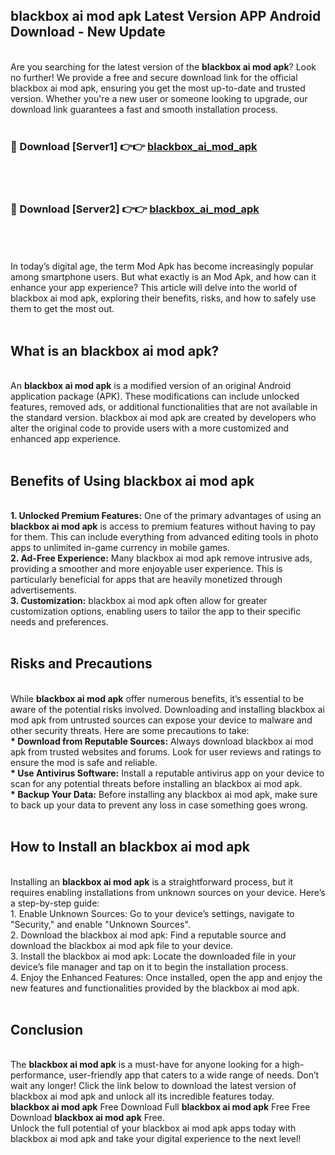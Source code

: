 ## blackbox ai mod apk Latest Version APP Android Download - New Update
<br>
Are you searching for the latest version of the <strong>blackbox ai mod apk</strong>? Look no further! We provide a free and secure download link for the official blackbox ai mod apk, ensuring you get the most up-to-date and trusted version. Whether you're a new user or someone looking to upgrade, our download link guarantees a fast and smooth installation process.
<br>
<br>
<h3>🔴 Download [Server1] 👉👉 <a href="https://modyolo.store/blackbox+ai+mod+apk">blackbox_ai_mod_apk</a></h3><br>
<br>
<h3>🔴 Download [Server2] 👉👉 <a href="https://modyolo.store/blackbox+ai+mod+apk">blackbox_ai_mod_apk</a></h3><br>
<br>
<br>
In today’s digital age, the term Mod Apk has become increasingly popular among smartphone users. But what exactly is an Mod Apk, and how can it enhance your app experience? This article will delve into the world of blackbox ai mod apk, exploring their benefits, risks, and how to safely use them to get the most out.
<br>
<br>
<h2>What is an blackbox ai mod apk?</h2>
<br>
An <strong>blackbox ai mod apk</strong> is a modified version of an original Android application package (APK). These modifications can include unlocked features, removed ads, or additional functionalities that are not available in the standard version. blackbox ai mod apk are created by developers who alter the original code to provide users with a more customized and enhanced app experience.
<br>
<br>
<h2>Benefits of Using blackbox ai mod apk</h2>
<br>
<strong> 1. Unlocked Premium Features:</strong> One of the primary advantages of using an <strong>blackbox ai mod apk</strong> is access to premium features without having to pay for them. This can include everything from advanced editing tools in photo apps to unlimited in-game currency in mobile games.
<br>
<strong> 2. Ad-Free Experience:</strong> Many blackbox ai mod apk remove intrusive ads, providing a smoother and more enjoyable user experience. This is particularly beneficial for apps that are heavily monetized through advertisements.
<br>
<strong> 3. Customization:</strong> blackbox ai mod apk often allow for greater customization options, enabling users to tailor the app to their specific needs and preferences.
<br>
<br>
<h2>Risks and Precautions</h2>
<br>
While <strong>blackbox ai mod apk</strong> offer numerous benefits, it’s essential to be aware of the potential risks involved. Downloading and installing blackbox ai mod apk from untrusted sources can expose your device to malware and other security threats. Here are some precautions to take:
<br>
<strong> * Download from Reputable Sources:</strong> Always download blackbox ai mod apk from trusted websites and forums. Look for user reviews and ratings to ensure the mod is safe and reliable.
<br>
<strong> * Use Antivirus Software:</strong> Install a reputable antivirus app on your device to scan for any potential threats before installing an blackbox ai mod apk.
<br>
<strong> * Backup Your Data:</strong> Before installing any blackbox ai mod apk, make sure to back up your data to prevent any loss in case something goes wrong.
<br>
<br>
<h2>How to Install an blackbox ai mod apk</h2>
<br>
Installing an <strong>blackbox ai mod apk</strong> is a straightforward process, but it requires enabling installations from unknown sources on your device. Here’s a step-by-step guide:
<br>
 1. Enable Unknown Sources: Go to your device’s settings, navigate to "Security," and enable "Unknown Sources".
<br>
 2. Download the blackbox ai mod apk: Find a reputable source and download the blackbox ai mod apk file to your device.
<br>
 3. Install the blackbox ai mod apk: Locate the downloaded file in your device’s file manager and tap on it to begin the installation process.
<br>
 4. Enjoy the Enhanced Features: Once installed, open the app and enjoy the new features and functionalities provided by the blackbox ai mod apk.
<br>
<br>
<h2><strong>Conclusion</strong></h2>
<br>
The <strong>blackbox ai mod apk</strong> is a must-have for anyone looking for a high-performance, user-friendly app that caters to a wide range of needs. Don’t wait any longer! Click the link below to download the latest version of blackbox ai mod apk and unlock all its incredible features today.
<br>
<strong>blackbox ai mod apk</strong> Free Download Full <strong>blackbox ai mod apk</strong> Free Free Download <strong>blackbox ai mod apk</strong> Free.
<br>
Unlock the full potential of your blackbox ai mod apk apps today with blackbox ai mod apk and take your digital experience to the next level!